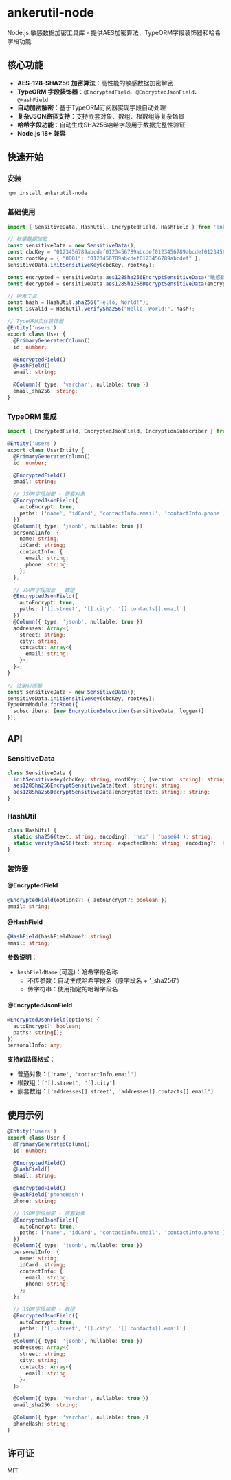 # ankerutil-node

Node.js 敏感数据加密工具库 - 提供AES加密算法、TypeORM字段装饰器和哈希字段功能

## 核心功能

- **AES-128-SHA256 加密算法**：高性能的敏感数据加密解密
- **TypeORM 字段装饰器**：`@EncryptedField`、`@EncryptedJsonField`、`@HashField`
- **自动加密解密**：基于TypeORM订阅器实现字段自动处理
- **复杂JSON路径支持**：支持嵌套对象、数组、根数组等复杂场景
- **哈希字段功能**：自动生成SHA256哈希字段用于数据完整性验证
- **Node.js 18+ 兼容**

## 快速开始

### 安装

```bash
npm install ankerutil-node
```

### 基础使用

```typescript
import { SensitiveData, HashUtil, EncryptedField, HashField } from 'ankerutil-node';

// 敏感数据加密
const sensitiveData = new SensitiveData();
const cbcKey = "0123456789abcdef0123456789abcdef0123456789abcdef0123456789abcdef";
const rootKey = { "0001": "0123456789abcdef0123456789abcdef" };
sensitiveData.initSensitiveKey(cbcKey, rootKey);

const encrypted = sensitiveData.aes128Sha256EncryptSensitiveData("敏感数据");
const decrypted = sensitiveData.aes128Sha256DecryptSensitiveData(encrypted);

// 哈希工具
const hash = HashUtil.sha256("Hello, World!");
const isValid = HashUtil.verifySha256("Hello, World!", hash);

// TypeORM实体装饰器
@Entity('users')
export class User {
  @PrimaryGeneratedColumn()
  id: number;

  @EncryptedField()
  @HashField()
  email: string;

  @Column({ type: 'varchar', nullable: true })
  email_sha256: string;
}
```

### TypeORM 集成

```typescript
import { EncryptedField, EncryptedJsonField, EncryptionSubscriber } from 'ankerutil-node';

@Entity('users')
export class UserEntity {
  @PrimaryGeneratedColumn()
  id: number;

  @EncryptedField()
  email: string;

  // JSON字段加密 - 嵌套对象
  @EncryptedJsonField({
    autoEncrypt: true,
    paths: ['name', 'idCard', 'contactInfo.email', 'contactInfo.phone']
  })
  @Column({ type: 'jsonb', nullable: true })
  personalInfo: {
    name: string;
    idCard: string;
    contactInfo: {
      email: string;
      phone: string;
    };
  };

  // JSON字段加密 - 数组
  @EncryptedJsonField({
    autoEncrypt: true,
    paths: ['[].street', '[].city', '[].contacts[].email']
  })
  @Column({ type: 'jsonb', nullable: true })
  addresses: Array<{
    street: string;
    city: string;
    contacts: Array<{
      email: string;
    }>;
  }>;
}

// 注册订阅器
const sensitiveData = new SensitiveData();
sensitiveData.initSensitiveKey(cbcKey, rootKey);
TypeOrmModule.forRoot({
  subscribers: [new EncryptionSubscriber(sensitiveData, logger)]
});
```

## API

### SensitiveData

```typescript
class SensitiveData {
  initSensitiveKey(cbcKey: string, rootKey: { [version: string]: string }): void;
  aes128Sha256EncryptSensitiveData(text: string): string;
  aes128Sha256DecryptSensitiveData(encryptedText: string): string;
}
```

### HashUtil

```typescript
class HashUtil {
  static sha256(text: string, encoding?: 'hex' | 'base64'): string;
  static verifySha256(text: string, expectedHash: string, encoding?: 'hex' | 'base64'): boolean;
}
```

### 装饰器

#### @EncryptedField

```typescript
@EncryptedField(options?: { autoEncrypt?: boolean })
email: string;
```

#### @HashField

```typescript
@HashField(hashFieldName?: string)
email: string;
```

**参数说明**：
- `hashFieldName` (可选)：哈希字段名称
  - 不传参数：自动生成哈希字段名（原字段名 + '_sha256'）
  - 传字符串：使用指定的哈希字段名

#### @EncryptedJsonField

```typescript
@EncryptedJsonField(options: {
  autoEncrypt?: boolean;
  paths: string[];
})
personalInfo: any;
```

**支持的路径格式**：
- 普通对象：`['name', 'contactInfo.email']`
- 根数组：`['[].street', '[].city']`
- 嵌套数组：`['addresses[].street', 'addresses[].contacts[].email']`

## 使用示例

```typescript
@Entity('users')
export class User {
  @PrimaryGeneratedColumn()
  id: number;

  @EncryptedField()
  @HashField()
  email: string;

  @EncryptedField()
  @HashField('phoneHash')
  phone: string;

  // JSON字段加密 - 嵌套对象
  @EncryptedJsonField({
    autoEncrypt: true,
    paths: ['name', 'idCard', 'contactInfo.email', 'contactInfo.phone']
  })
  @Column({ type: 'jsonb', nullable: true })
  personalInfo: {
    name: string;
    idCard: string;
    contactInfo: {
      email: string;
      phone: string;
    };
  };

  // JSON字段加密 - 数组
  @EncryptedJsonField({
    autoEncrypt: true,
    paths: ['[].street', '[].city', '[].contacts[].email']
  })
  @Column({ type: 'jsonb', nullable: true })
  addresses: Array<{
    street: string;
    city: string;
    contacts: Array<{
      email: string;
    }>;
  }>;

  @Column({ type: 'varchar', nullable: true })
  email_sha256: string;

  @Column({ type: 'varchar', nullable: true })
  phoneHash: string;
}
```

## 许可证

MIT